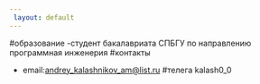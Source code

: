 ```yaml
---
 layout: default
---
```


#образование
-студент бакалавриата СПБГУ по направлению программная инженерия
#контакты 
- email:andrey_kalashnikov_am@list.ru
#телега
kalash0_0

